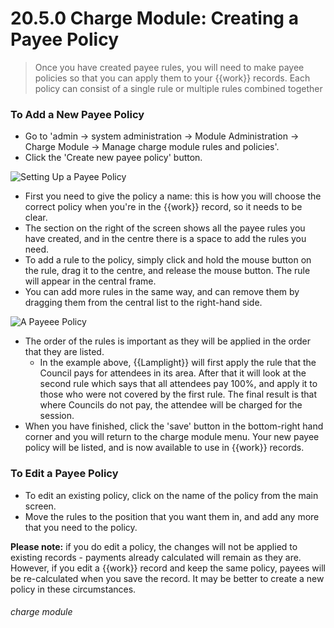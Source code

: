 # 20.5.0 Charge Module: Creating a Payee Policy

> Once you have created payee rules, you will need to make payee policies so that you can apply them to your {{work}} records. Each policy can consist of a single rule or multiple rules combined together



### To Add a New Payee Policy

- Go to 'admin -> system administration -> Module Administration -> Charge Module -> Manage charge module rules and policies'. 
- Click the 'Create new payee policy' button. 

![Setting Up a Payee Policy](20.5.0a.png)

- First you need to give the policy a name: this is how you will choose the correct policy when you're in the {{work}} record, so it needs to be clear.
- The section on the right of the screen shows all the payee rules you have created, and in the centre there is a space to add the rules you need.
- To add a rule to the policy, simply click and hold the mouse button on the rule, drag it to the centre, and release the mouse button. The rule will appear in the central frame. 
- You can add more rules in the same way, and can remove them by dragging them from the central list to the right-hand side. 

![A Payeee Policy](20.5.0b.png)

- The order of the rules is important as they will be applied in the order that they are listed. 
   - In the example above, {{Lamplight}} will first apply the rule that the Council pays for attendees in its area. After that it will look at the second rule which says that all attendees pay 100%, and apply it to those who were not covered by the first rule. The final result is that where Councils do not pay, the attendee will be charged for the session. 
- When you have finished, click the 'save' button in the bottom-right hand corner and you will return to the charge module menu. Your new payee policy will be listed, and is now available to use in {{work}} records. 

### To Edit a Payee Policy

- To edit an existing policy, click on the name of the policy from the main screen.
- Move the rules to the position that you want them in, and add any more that you need to the policy.  

**Please note:** if you do edit a policy, the changes will not be applied to existing records - payments already calculated will remain as they are. However, if you edit a {{work}} record and keep the same policy, payees will be re-calculated when you save the record. It may be better to create a new policy in these circumstances.


###### charge module

